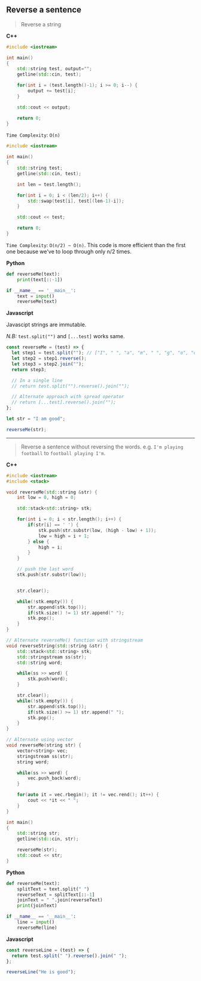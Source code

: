 ## Reverse a sentence

> Reverse a string

**C++**

```c++
#include <iostream>

int main()
{
    std::string test, output="";
    getline(std::cin, test);

    for(int i = (test.length()-1); i >= 0; i--) {
        output += test[i];
    }

    std::cout << output;

    return 0;
}
```

`Time Complexity`: `O(n)`

```c++
#include <iostream>

int main()
{
    std::string test;
    getline(std::cin, test);

    int len = test.length();

    for(int i = 0; i < (len/2); i++) {
        std::swap(test[i], test[(len-1)-i]);
    }

    std::cout << test;

    return 0;
}
```

`Time Complexity`: `O(n/2) ~ O(n)`. This code is more efficient than the first one because we've to loop through only n/2 times.

**Python**

```py
def reverseMe(text):
	print(text[::-1])

if __name__ == '__main__':
	text = input()
	reverseMe(text)
```

**Javascript**

Javascipt strings are immutable.

_N.B:_ `test.split("")` and `[...test]` works same.

```js
const reverseMe = (test) => {
  let step1 = test.split(""); // ["I", " ", "a", "m", " ", "g", "o", "o", "d"]
  let step2 = step1.reverse();
  let step3 = step2.join("");
  return step3;

  // In a single line
  // return test.split("").reverse().join("");

  // Alternate approach with spread operator
  // return [...test].reverse().join("");
};

let str = "I am good";

reverseMe(str);
```

---

> Reverse a sentence without reversing the words. e.g. `I'm playing football` to `football playing I'm`.

**C++**

```c++
#include <iostream>
#include <stack>

void reverseMe(std::string &str) {
    int low = 0, high = 0;

    std::stack<std::string> stk;

    for(int i = 0; i < str.length(); i++) {
        if(str[i] == ' ') {
            stk.push(str.substr(low, (high - low) + 1));
            low = high = i + 1;
        } else {
            high = i;
        }
    }

    // push the last word
    stk.push(str.substr(low));


    str.clear();

    while(!stk.empty()) {
        str.append(stk.top());
        if(stk.size() != 1) str.append(" ");
        stk.pop();
    }
}

// Alternate reverseMe() function with stringstream
void reverseString(std::string &str) {
    std::stack<std::string> stk;
    std::stringstream ss(str);
    std::string word;

    while(ss >> word) {
        stk.push(word);
    }

    str.clear();
    while(!stk.empty()) {
        str.append(stk.top());
        if(stk.size() >= 1) str.append(" ");
        stk.pop();
    }
}

// Alternate using vector
void reverseMe(string str) {
    vector<string> vec;
    stringstream ss(str);
    string word;

    while(ss >> word) {
        vec.push_back(word);
    }

    for(auto it = vec.rbegin(); it != vec.rend(); it++) {
        cout << *it << " ";
    }
}

int main()
{
    std::string str;
    getline(std::cin, str);

    reverseMe(str);
    std::cout << str;
}
```

**Python**

```py
def reverseMe(text):
	splitText = text.split(" ")
	reverseText = splitText[::-1]
    joinText = " ".join(reverseText)
    print(joinText)

if __name__ == '__main__':
	line = input()
	reverseMe(line)
```

**Javascript**

```js
const reverseLine = (test) => {
  return test.split(" ").reverse().join(" ");
};

reverseLine("He is good");
```

